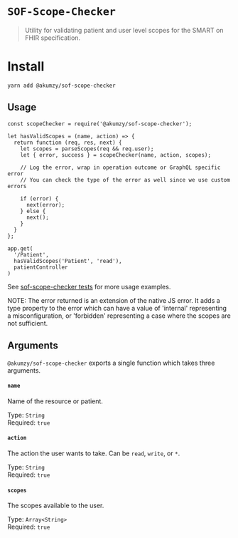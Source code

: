 # `SOF-Scope-Checker`

> Utility for validating patient and user level scopes for the SMART on FHIR specification.

# Install

```shell
yarn add @akumzy/sof-scope-checker
```

## Usage

```
const scopeChecker = require('@akumzy/sof-scope-checker');

let hasValidScopes = (name, action) => {
  return function (req, res, next) {
    let scopes = parseScopes(req && req.user);
    let { error, success } = scopeChecker(name, action, scopes);

    // Log the error, wrap in operation outcome or GraphQL specific error
    // You can check the type of the error as well since we use custom errors

    if (error) {
      next(error);
    } else {
      next();
    }
  }
};

app.get(
  '/Patient',
  hasValidScopes('Patient', 'read'),
  patientController
)
```

See [sof-scope-checker tests](https://github.com/BlueHalo/node-fhir-server-core/tree/master/packages/sof-scope-checker/index.test.js) for more usage examples.

NOTE: The error returned is an extension of the native JS error. It adds a type property to the error which can have a value of 'internal' representing a misconfiguration, or 'forbidden' representing a case where the scopes are not sufficient.

## Arguments

`@akumzy/sof-scope-checker` exports a single function which takes three arguments.

#### `name`

Name of the resource or patient.

Type: `String`  
Required: `true`

#### `action`

The action the user wants to take. Can be `read`, `write`, or `*`.

Type: `String`  
Required: `true`

#### `scopes`

The scopes available to the user.

Type: `Array<String>`  
Required: `true`
